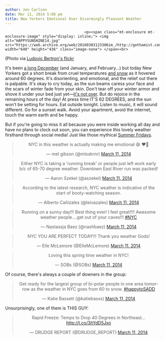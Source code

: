 ```yaml
---
author: Jen Carlson
date: Mar 11, 2014 5:08 pm
title: New Yorkers Emotional Over Disarmingly Pleasant Weather
---
```


	
										<p><span class="mt-enclosure mt-enclosure-image" style="display: inline;"> <img alt="HAPPYSUNSHINE14.jpg" src="https://web.archive.org/web/20160303123306im_/http://gothamist.com/attachments/arts_jen/HAPPYSUNSHINE14.jpg" width="640" height="436" class="image-none"> </span><br>
<span class="photo_caption">(Photo via <a href="https://web.archive.org/web/20160303123306/http://www.flickr.com/photos/23912576@N05/7340081450/">Ludovic Bertron&apos;s flickr</a></span></p>

<p>It&apos;s been <a href="https://web.archive.org/web/20160303123306/http://www.youtube.com/watch?v=1D5PtyrewSs">a long December</a> (and January, and February...) but today New Yorkers got a short break from cruel temperatures <a href="https://web.archive.org/web/20160303123306/http://gothamist.com/tags/snow">and snow</a> as it hovered around 60 degrees. It&apos;s disorienting, and emotional, and the relief out there is palpable. It&apos;s okay to cry today, as the sun beams caress your face and the scars of winter fade from your skin. Don&apos;t tear off your winter armor and shove it under your bed just yet&#x2014;<a href="https://web.archive.org/web/20160303123306/http://gothamist.com/2014/03/10/warm_weather_tomorrow_but_a_mid-wee.php">it&apos;s not over</a>. But do rejoice in the remaining hours of the day! At press time IT&apos;S 62 DEGREES, and the sun won&apos;t be setting for hours. Eat outside tonight. Listen to music, it will sound different. Go for a sunset walk. Avoid your apartment, avoid the internet, touch the warm earth and be happy.</p>

<p>But if you&apos;re going to miss it all because you were inside working all day and have no plans to clock out soon, you can experience this lovely weather firsthand through social media! Just like those mythical <a href="https://web.archive.org/web/20160303123306/http://gothamist.com/2011/07/22/people_working_on_summer_fridays_we.php">Summer Fridays</a>.</p>

<center><blockquote class="twitter-tweet" lang="en"><p>NYC in this weather is actually making me emotional &#x1F605; &#x2764;&#xFE0F;&#x1F389;</p>&#x2014; mel gibson (@mlsskrnr) <a href="https://web.archive.org/web/20160303123306/https://twitter.com/mlsskrnr/statuses/443427653157408768">March 11, 2014</a></blockquote>
<script async src="//web.archive.org/web/20160303123306js_/http://platform.twitter.com/widgets.js" charset="utf-8"></script></center>

<center><blockquote class="twitter-tweet" lang="en"><p>Either NYC is taking a &apos;running break&apos; or people just left work early b/c of 65-70 degree weather. Downtown East River run was packed!</p>&#x2014; Aaron Szekel (@aszekel) <a href="https://web.archive.org/web/20160303123306/https://twitter.com/aszekel/statuses/443491339221889025">March 11, 2014</a></blockquote>
<script async src="//web.archive.org/web/20160303123306js_/http://platform.twitter.com/widgets.js" charset="utf-8"></script></center>

<center><blockquote class="twitter-tweet" lang="en"><p>According to the latest research, NYC weather is indicative of the start of booty-watching season.</p>&#x2014; Alberto Ca&#xF1;izales (@leivazales) <a href="https://web.archive.org/web/20160303123306/https://twitter.com/leivazales/statuses/443485282336538624">March 11, 2014</a></blockquote>
<script async src="//web.archive.org/web/20160303123306js_/http://platform.twitter.com/widgets.js" charset="utf-8"></script></center>

<center><blockquote class="twitter-tweet" lang="en"><p>Running on a sunny day!!! Best thing ever! I feel great!!!! Awesome weather people....get out of your caves!!! <a href="https://web.archive.org/web/20160303123306/https://twitter.com/search?q=%23NYC&amp;src=hash">#NYC</a></p>&#x2014; Nastassja Baez (@nashbaez) <a href="https://web.archive.org/web/20160303123306/https://twitter.com/nashbaez/statuses/443485672591351809">March 11, 2014</a></blockquote>
<script async src="//web.archive.org/web/20160303123306js_/http://platform.twitter.com/widgets.js" charset="utf-8"></script></center>

<center><blockquote class="twitter-tweet" lang="en"><p>NYC YOU ARE PERFECT TODAY!!! Thank you weather Gods!</p>&#x2014; Elle McLemore (@ElleMcLemore) <a href="https://web.archive.org/web/20160303123306/https://twitter.com/ElleMcLemore/statuses/443411275440480256">March 11, 2014</a></blockquote>
<script async src="//web.archive.org/web/20160303123306js_/http://platform.twitter.com/widgets.js" charset="utf-8"></script></center>

<center><blockquote class="twitter-tweet" lang="en"><p>Loving this spring time weather in NYC!</p>&#x2014; SOBs (@SOBs) <a href="https://web.archive.org/web/20160303123306/https://twitter.com/SOBs/statuses/443433162673508352">March 11, 2014</a></blockquote>
<script async src="//web.archive.org/web/20160303123306js_/http://platform.twitter.com/widgets.js" charset="utf-8"></script></center>

<p>Of course, there&apos;s always a couple of downers in the group:</p>

<center><blockquote class="twitter-tweet" lang="en"><p>Get ready for the largest group of bi-polar people in one area tomorrow as the weather in NYC goes from 60 to snow. <a href="https://web.archive.org/web/20160303123306/https://twitter.com/search?q=%23happytoSADD&amp;src=hash">#happytoSADD</a></p>&#x2014; Katie Bassett (@katiebasss) <a href="https://web.archive.org/web/20160303123306/https://twitter.com/katiebasss/statuses/443486597452165120">March 11, 2014</a></blockquote>
<script async src="//web.archive.org/web/20160303123306js_/http://platform.twitter.com/widgets.js" charset="utf-8"></script></center>

<p>Unsurprisingly, one of them is THIS GUY: </p>

<center><blockquote class="twitter-tweet" lang="en"><p>Rapid Freeze: Temps to Drop 40 Degrees in Northeast... <a href="https://web.archive.org/web/20160303123306/http://t.co/3itYdD5Jxo">http://t.co/3itYdD5Jxo</a></p>&#x2014; DRUDGE REPORT (@DRUDGE_REPORT) <a href="https://web.archive.org/web/20160303123306/https://twitter.com/DRUDGE_REPORT/statuses/443487866031575040">March 11, 2014</a></blockquote>
<script async src="//web.archive.org/web/20160303123306js_/http://platform.twitter.com/widgets.js" charset="utf-8"></script></center>					
										
									
				